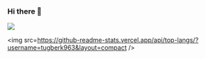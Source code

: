 ### Hi there 👋

<img src="https://github-readme-stats.vercel.app/api?username=tugberk963&count_private=true&theme=radical&show_icons=true" />


<img src=https://github-readme-stats.vercel.app/api/top-langs/?username=tugberk963&layout=compact />
